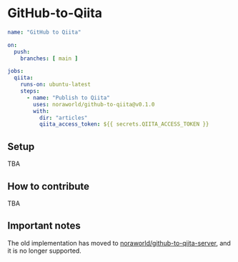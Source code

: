 # GitHub-to-Qiita

```yaml
name: "GitHub to Qiita"

on:
  push:
    branches: [ main ]

jobs:
  qiita:
    runs-on: ubuntu-latest
    steps:
      - name: "Publish to Qiita"
        uses: noraworld/github-to-qiita@v0.1.0
        with:
          dir: "articles"
          qiita_access_token: ${{ secrets.QIITA_ACCESS_TOKEN }}
```

## Setup
TBA

## How to contribute
TBA

## Important notes
The old implementation has moved to [noraworld/github-to-qiita-server](https://github.com/noraworld/github-to-qiita-server), and it is no longer supported.
